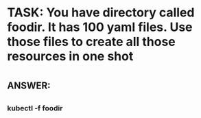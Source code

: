 
#
# TASK: You have directory called foodir. It has 100 yaml files. Use those files to create all those resources in one shot
#

## 
## ANSWER:
##

###
### kubectl -f foodir
###
